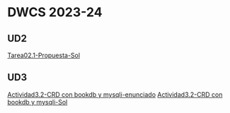 ﻿# DWCS 2023-24
## UD2
[Tarea02.1-Propuesta-Sol](https://github.com/dwcs-2324/Tarea02.1-Sol.git)

## UD3
[Actividad3.2-CRD con bookdb y mysqli-enunciado](https://github.com/dwcs-2324/Actividad3.2-enunciado.git)
[Actividad3.2-CRD con bookdb y mysqli-Sol](https://github.com/dwcs-2324/Actividad3.2-sol.git)


